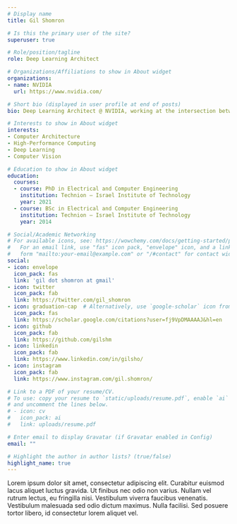 ```yaml
---
# Display name
title: Gil Shomron

# Is this the primary user of the site?
superuser: true

# Role/position/tagline
role: Deep Learning Architect

# Organizations/Affiliations to show in About widget
organizations:
- name: NVIDIA
  url: https://www.nvidia.com/

# Short bio (displayed in user profile at end of posts)
bio: Deep Learning Architect @ NVIDIA, working at the intersection between computer architecture and deep learning.

# Interests to show in About widget
interests:
- Computer Architecture
- High-Performance Computing
- Deep Learning
- Computer Vision

# Education to show in About widget
education:
  courses:
  - course: PhD in Electrical and Computer Engineering
    institution: Technion — Israel Institute of Technology
    year: 2021
  - course: BSc in Electrical and Computer Engineering
    institution: Technion — Israel Institute of Technology
    year: 2014

# Social/Academic Networking
# For available icons, see: https://wowchemy.com/docs/getting-started/page-builder/#icons
#   For an email link, use "fas" icon pack, "envelope" icon, and a link in the
#   form "mailto:your-email@example.com" or "/#contact" for contact widget.
social:
- icon: envelope
  icon_pack: fas
  link: 'gil dot shomron at gmail'
- icon: twitter
  icon_pack: fab
  link: https://twitter.com/gil_shomron
- icon: graduation-cap  # Alternatively, use `google-scholar` icon from `ai` icon pack
  icon_pack: fas
  link: https://scholar.google.com/citations?user=fj9VpDMAAAAJ&hl=en
- icon: github
  icon_pack: fab
  link: https://github.com/gilshm
- icon: linkedin
  icon_pack: fab
  link: https://www.linkedin.com/in/gilsho/
- icon: instagram
  icon_pack: fab
  link: https://www.instagram.com/gil.shomron/

# Link to a PDF of your resume/CV.
# To use: copy your resume to `static/uploads/resume.pdf`, enable `ai` icons in `params.toml`, 
# and uncomment the lines below.
# - icon: cv
#   icon_pack: ai
#   link: uploads/resume.pdf

# Enter email to display Gravatar (if Gravatar enabled in Config)
email: ""

# Highlight the author in author lists? (true/false)
highlight_name: true
---
```


Lorem ipsum dolor sit amet, consectetur adipiscing elit. Curabitur euismod lacus aliquet luctus gravida. Ut finibus nec odio non varius. Nullam vel rutrum lectus, eu fringilla nisi. Vestibulum viverra faucibus venenatis. Vestibulum malesuada sed odio dictum maximus. Nulla facilisi. Sed posuere tortor libero, id consectetur lorem aliquet vel.


